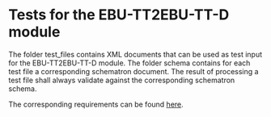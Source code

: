 # Tests for the EBU-TT2EBU-TT-D module
The folder test_files contains XML documents that can be used as test input for the EBU-TT2EBU-TT-D module. The folder schema  contains for each test file a corresponding schematron document. The result of processing a test file shall always validate against the corresponding schematron schema. 

The corresponding requirements can be found [here](../documentation/requirements_ebuttt2ebuttd.pdf).